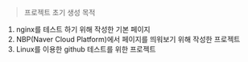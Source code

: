 > 프로젝트 초기 생성 목적
1. nginx를 테스트 하기 위해 작성한 기본 페이지
2. NBP(Naver Cloud Platform)에서 페이지를 띄워보기 위해 작성한 프로젝트
3. Linux를 이용한 github 테스트를 위한 프로젝트
